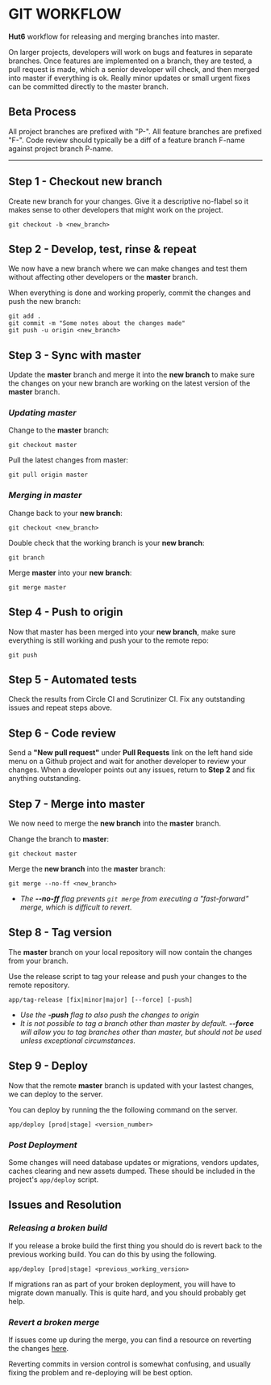 # GIT WORKFLOW

**Hut6** workflow for releasing and merging branches into master.

On larger projects, developers will work on bugs and features in separate branches. Once features are implemented on a branch, they are tested, a pull request is made, which a senior developer will check, and then merged into master if everything is ok. Really minor updates or small urgent fixes can be committed directly to the master branch.

## Beta Process

All project branches are prefixed with "P-". All feature branches are prefixed "F-". Code review should typically be a diff of a feature branch F-name against project branch P-name.

---

## Step 1 - Checkout new branch

Create new branch for your changes. Give it a descriptive no-flabel so it makes sense to other developers that might work on the project.

	git checkout -b <new_branch>

## Step 2 - Develop, test, rinse & repeat

We now have a new branch where we can make changes and test them without affecting other developers or the **master** branch.

When everything is done and working properly, commit the changes and push the new branch:

	git add .
	git commit -m "Some notes about the changes made"
	git push -u origin <new_branch>

## Step 3 - Sync with master

Update the **master** branch and merge it into the **new branch** to make sure the changes on your new branch are working on the latest version of the **master** branch.

### *Updating master*

Change to the **master** branch:

	git checkout master

Pull the latest changes from master:

	git pull origin master


### *Merging in master*

Change back to your **new branch**:

	git checkout <new_branch>

Double check that the working branch is your **new branch**:

	git branch

Merge **master** into your **new branch**:

	git merge master

## Step 4 - Push to origin

Now that master has been merged into your **new branch**, make sure everything is still working and push your to the remote repo:

	git push

## Step 5 - Automated tests

Check the results from Circle CI and Scrutinizer CI. Fix any outstanding issues and repeat steps above.

## Step 6 - Code review

Send a **"New pull request"** under **Pull Requests** link on the left hand side menu on a Github project and wait for another developer to review your changes. When a developer points out any issues, return to **Step 2** and fix anything outstanding.

## Step 7 - Merge into master

We now need to merge the **new branch** into the **master** branch.

Change the branch to **master**:

	git checkout master

Merge the **new branch** into the **master** branch:

	git merge --no-ff <new_branch>

* _The **--no-ff** flag prevents `git merge` from executing a "fast-forward" merge, which is difficult to revert._

## Step 8 - Tag version

The **master** branch on your local repository will now contain the changes from your branch.

Use the release script to tag your release and push your changes to the remote repository.

    app/tag-release [fix|minor|major] [--force] [-push]

* _Use the **-push** flag to also push the changes to origin_
* _It is not possible to tag a branch other than master by default. **--force** will allow you to tag branches other than master, but should not be used unless exceptional circumstances._

## Step 9 - Deploy

Now that the remote **master** branch is updated with your lastest changes, we can deploy to the server.

You can deploy by running the the following command on the server.

	app/deploy [prod|stage] <version_number>

### _Post Deployment_

Some changes will need database updates or migrations, vendors updates, caches clearing and new assets dumped. These should be included in the project's `app/deploy` script.

## Issues and Resolution

### _Releasing a broken build_

If you release a broke build the first thing you should do is revert back to the previous working build. You can do this by using the following.

`app/deploy [prod|stage] <previous_working_version>`

If migrations ran as part of your broken deployment, you will have to migrate down manually. This is quite hard, and you should probably get help.

### _Revert a broken merge_
If issues come up during the merge, you can find a resource on reverting the changes [here](http://git-scm.com/blog/2010/03/02/undoing-merges.html).

Reverting commits in version control is somewhat confusing, and usually fixing the problem and re-deploying will be best option.
